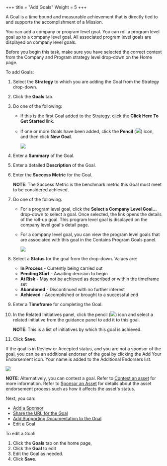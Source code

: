 ﻿+++
title = "Add Goals"
Weight = 5
+++



A Goal is a time bound and measurable achievement that is directly tied
to and supports the accomplishment of a Mission.

You can add a company or program level goal. You can roll a program
level goal up to a company level goal. All associated program level
goals are displayed on company level goals.

Before you begin this task, make sure you have selected the correct
context from the Company and Program strategy level drop-down on the
Home page.

To add Goals:

1.  Select the **Strategy** to which you are adding the Goal from the
    Strategy drop-down.
2.  Click the **Goals** tab.
3.  Do one of the following:

    -   If this is the first Goal added to the Strategy, click the
        **Click Here To Get Started** link.
    -   If one or more Goals have been added, click the **Pencil**
        (![](Resources/Images/edit_pencil1.png)) icon, and then click
        **New Goal**.

        ![](Resources/Images/NewGoal.png)

4.  Enter a **Summary** of the Goal.
5.  Enter a detailed **Description** of the Goal.
6.  Enter the **Success Metric** for the Goal.

    **NOTE**: The Success Metric is the benchmark metric this Goal must
    meet to be considered achieved.

7.  Do one of the following:

    -   For a program level goal, click the **Select a Company Level
        Goal\...** drop-down to select a goal. Once selected, the link
        opens the details of the roll-up goal. This program level goal
        is displayed on the company level goal's detail page.

    -   For a company level goal, you can view the program level goals
        that are associated with this goal in the Contains Program Goals
        panel.

        ![](Resources/Images/CompanyLevelGoalwProgramGoal.png)

8.  Select a **Status** for the goal from the drop-down. Values are: 

    -   **In Process** - Currently being carried out
    -   **Pending Start** - Awaiting decision to begin
    -   **At Risk** - May not be achieved as described or within the
        timeframe set
    -   **Abandoned** - Discontinued with no further interest
    -   **Achieved** - Accomplished or brought to a successful end

9.  Enter a **Timeframe** for completing the Goal.
10. In the Related Initiatives panel, click the pencil
    (![](Resources/Images/pencil_icon_related_goals.png)) icon and
    select a related initiative from the guidance panel to add it to
    this goal.

    **NOTE**: This is a list of initiatives by which this goal is
    achieved.

11. Click **Save**.

If the goal is in Review or Accepted status, and you are not a sponsor
of the goal, you can be an additional endorser of the goal by clicking
the Add Your Endorsement icon. Your name is added to the Additional
Endorsers list.

![](Resources/Images/addtional_endorser.png)

**NOTE**: Alternatively, you can contest a goal. Refer to [Contest an
asset](Contest%20an%20Asset%20Non-sponsors.htm) for more information.
Refer to [Sponsor an Asset](Sponsor%20an%20Asset.htm) for details about
the asset endorsement process such as how it affects the asset's status.

Next, you can:

-   [Add a Sponsor](Add%20a%20Sponsor%20to%20an%20Asset.htm)
-   [Share the URL for the Goal](Share%20URLs%20for%20Assets.htm)
-   [Add Supporting Documentation to the
    Goal](Add%20Supporting%20Doc.htm)
-   Edit a Goal

To edit a Goal:

1.  Click the **Goals** tab on the home page,
2.  Click the **Goal** to edit
3.  Edit the Goal as needed.
4.  Click **Save**.
